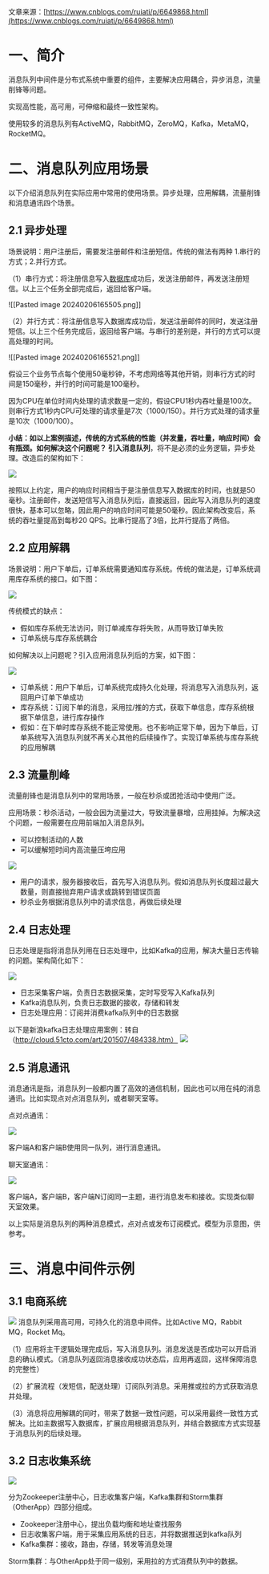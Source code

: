 文章来源：[https://www.cnblogs.com/ruiati/p/6649868.html](https://www.cnblogs.com/ruiati/p/6649868.html)
# 一、简介
消息队列中间件是分布式系统中重要的组件，主要解决应用耦合，异步消息，流量削锋等问题。

实现高性能，高可用，可伸缩和最终一致性架构。

使用较多的消息队列有ActiveMQ，RabbitMQ，ZeroMQ，Kafka，MetaMQ，RocketMQ。

# 二、消息队列应用场景
以下介绍消息队列在实际应用中常用的使用场景。异步处理，应用解耦，流量削锋和消息通讯四个场景。
## 2.1 异步处理
场景说明：用户注册后，需要发注册邮件和注册短信。传统的做法有两种 1.串行的方式；2.并行方式。

（1）串行方式：将注册信息写入[数据库](http://lib.csdn.net/base/mysql)成功后，发送注册邮件，再发送注册短信。以上三个任务全部完成后，返回给客户端。

![[Pasted image 20240206165505.png]]

（2）并行方式：将注册信息写入数据库成功后，发送注册邮件的同时，发送注册短信。以上三个任务完成后，返回给客户端。与串行的差别是，并行的方式可以提高处理的时间。

![[Pasted image 20240206165521.png]]

假设三个业务节点每个使用50毫秒钟，不考虑网络等其他开销，则串行方式的时间是150毫秒，并行的时间可能是100毫秒。

因为CPU在单位时间内处理的请求数是一定的，假设CPU1秒内吞吐量是100次。则串行方式1秒内CPU可处理的请求量是7次（1000/150）。并行方式处理的请求量是10次（1000/100）。

**小结：**如以上案例描述，传统的方式系统的性能（并发量，吞吐量，响应时间）会有瓶颈。如何解决这个问题呢？
引入**消息队列**，将不是必须的业务逻辑，异步处理。改造后的架构如下：



![](https://cdn.nlark.com/yuque/0/2023/png/25734432/1692843580314-582a251d-d2d0-4f95-8ebb-b2fc6004a965.png#averageHue=%23f5f0f0&clientId=u5a5fe943-bf63-4&from=paste&id=uc72ddafd&originHeight=189&originWidth=570&originalType=url&ratio=1.375&rotation=0&showTitle=false&status=done&style=none&taskId=u92e919eb-e48b-4c6f-b76e-7fc20157315&title=)

按照以上约定，用户的响应时间相当于是注册信息写入数据库的时间，也就是50毫秒。注册邮件，发送短信写入消息队列后，直接返回，因此写入消息队列的速度很快，基本可以忽略，因此用户的响应时间可能是50毫秒。因此架构改变后，系统的吞吐量提高到每秒20 QPS。比串行提高了3倍，比并行提高了两倍。

## 2.2 应用解耦
场景说明：用户下单后，订单系统需要通知库存系统。传统的做法是，订单系统调用库存系统的接口。如下图：

![](https://cdn.nlark.com/yuque/0/2023/png/25734432/1692844014047-852beeee-7ac1-4905-ac31-2eff035cea5e.png#averageHue=%23eee7e7&clientId=u5a5fe943-bf63-4&from=paste&id=ub86f57a8&originHeight=109&originWidth=286&originalType=url&ratio=1.375&rotation=0&showTitle=false&status=done&style=none&taskId=ufc699be4-a536-48e4-98c0-47f7dedc5df&title=)

传统模式的缺点：

- 假如库存系统无法访问，则订单减库存将失败，从而导致订单失败
- 订单系统与库存系统耦合

如何解决以上问题呢？引入应用消息队列后的方案，如下图：

![](https://cdn.nlark.com/yuque/0/2023/png/25734432/1692844058121-2412f3ed-0dd0-4c53-8818-fe05b1a4ec46.png#averageHue=%23f5f0f0&clientId=u5a5fe943-bf63-4&from=paste&id=u6aceb0fe&originHeight=179&originWidth=346&originalType=url&ratio=1.375&rotation=0&showTitle=false&status=done&style=none&taskId=ud60d921b-eecf-4341-a0e1-944d5c8348b&title=)

- 订单系统：用户下单后，订单系统完成持久化处理，将消息写入消息队列，返回用户订单下单成功
- 库存系统：订阅下单的消息，采用拉/推的方式，获取下单信息，库存系统根据下单信息，进行库存操作
- 假如：在下单时库存系统不能正常使用。也不影响正常下单，因为下单后，订单系统写入消息队列就不再关心其他的后续操作了。实现订单系统与库存系统的应用解耦
## 2.3 流量削峰
流量削锋也是消息队列中的常用场景，一般在秒杀或团抢活动中使用广泛。

应用场景：秒杀活动，一般会因为流量过大，导致流量暴增，应用挂掉。为解决这个问题，一般需要在应用前端加入消息队列。

- 可以控制活动的人数
- 可以缓解短时间内高流量压垮应用

![](https://cdn.nlark.com/yuque/0/2023/png/25734432/1692844244206-f2d14d79-de0a-4c6c-9793-e5fd711b8a43.png#averageHue=%23efe9e9&clientId=u5a5fe943-bf63-4&from=paste&id=u83ca6400&originHeight=113&originWidth=436&originalType=url&ratio=1.375&rotation=0&showTitle=false&status=done&style=none&taskId=u817f1cbf-684a-4070-8237-31c2eb456d2&title=)

- 用户的请求，服务器接收后，首先写入消息队列。假如消息队列长度超过最大数量，则直接抛弃用户请求或跳转到错误页面
- 秒杀业务根据消息队列中的请求信息，再做后续处理
## 2.4 日志处理
日志处理是指将消息队列用在日志处理中，比如Kafka的应用，解决大量日志传输的问题。架构简化如下：

![](https://cdn.nlark.com/yuque/0/2023/png/25734432/1692844319172-a2e72280-b831-4290-8c72-ea12ba7e405f.png#averageHue=%23f0e8e8&clientId=u5a5fe943-bf63-4&from=paste&id=uf31c39e9&originHeight=109&originWidth=456&originalType=url&ratio=1.375&rotation=0&showTitle=false&status=done&style=none&taskId=ubb845ae0-1271-4a2c-bf14-cb91a463479&title=)

- 日志采集客户端，负责日志数据采集，定时写受写入Kafka队列
- Kafka消息队列，负责日志数据的接收，存储和转发
- 日志处理应用：订阅并消费kafka队列中的日志数据

以下是新浪kafka日志处理应用案例：转自（http://cloud.51cto.com/art/201507/484338.htm）
![](https://cdn.nlark.com/yuque/0/2023/png/25734432/1692844563404-ce8a00de-96e3-4139-90c7-89e04825ebca.png#averageHue=%23f7f5f2&clientId=u5a5fe943-bf63-4&from=paste&id=ufb07f1ef&originHeight=429&originWidth=1105&originalType=url&ratio=1.375&rotation=0&showTitle=false&status=done&style=none&taskId=ud1d77e66-b814-46b0-9014-b8bac2e4c03&title=)
## 2.5 消息通讯
消息通讯是指，消息队列一般都内置了高效的通信机制，因此也可以用在纯的消息通讯。比如实现点对点消息队列，或者聊天室等。

点对点通讯：

![](https://cdn.nlark.com/yuque/0/2023/png/25734432/1692844636412-9f987529-db75-4020-abd5-de993536927d.png#averageHue=%23f0e8e8&clientId=u5a5fe943-bf63-4&from=paste&id=u41fc0c8d&originHeight=109&originWidth=406&originalType=url&ratio=1.375&rotation=0&showTitle=false&status=done&style=none&taskId=uf985ca01-bdc7-43ad-8c36-f3057138a6a&title=)

客户端A和客户端B使用同一队列，进行消息通讯。

聊天室通讯：

![](https://cdn.nlark.com/yuque/0/2023/png/25734432/1692844663442-38d7ecbe-d700-4d96-adf3-95fbfcc6f456.png#averageHue=%23f0e8e8&clientId=u5a5fe943-bf63-4&from=paste&id=ub033f0b2&originHeight=117&originWidth=406&originalType=url&ratio=1.375&rotation=0&showTitle=false&status=done&style=none&taskId=u606e4e8c-28e3-4835-8aba-166abcaf1a2&title=)

客户端A，客户端B，客户端N订阅同一主题，进行消息发布和接收。实现类似聊天室效果。

以上实际是消息队列的两种消息模式，点对点或发布订阅模式。模型为示意图，供参考。

# 三、消息中间件示例
## 3.1 电商系统
![](https://cdn.nlark.com/yuque/0/2023/jpeg/25734432/1692844789261-ae428180-91da-49c7-b1fb-11b448ea3e02.jpeg#averageHue=%23f8eed1&clientId=u5a5fe943-bf63-4&from=paste&id=ud066df70&originHeight=172&originWidth=403&originalType=url&ratio=1.375&rotation=0&showTitle=false&status=done&style=none&taskId=u591313be-0b61-4a25-8618-56945eedc37&title=)
消息队列采用高可用，可持久化的消息中间件。比如Active MQ，Rabbit MQ，Rocket Mq。

（1）应用将主干逻辑处理完成后，写入消息队列。消息发送是否成功可以开启消息的确认模式。（消息队列返回消息接收成功状态后，应用再返回，这样保障消息的完整性）

（2）扩展流程（发短信，配送处理）订阅队列消息。采用推或拉的方式获取消息并处理。

（3）消息将应用解耦的同时，带来了数据一致性问题，可以采用最终一致性方式解决。比如主数据写入数据库，扩展应用根据消息队列，并结合数据库方式实现基于消息队列的后续处理。



## 3.2 日志收集系统
![](https://cdn.nlark.com/yuque/0/2023/jpeg/25734432/1692844838763-778a527e-73f4-4247-93e5-a2cc2ea2c8e3.jpeg#averageHue=%23f9f2e2&clientId=u5a5fe943-bf63-4&from=paste&id=uccf505af&originHeight=200&originWidth=545&originalType=url&ratio=1.375&rotation=0&showTitle=false&status=done&style=none&taskId=ua77b0138-4fab-414f-b7d8-6054140be2e&title=)

分为Zookeeper注册中心，日志收集客户端，Kafka集群和Storm集群（OtherApp）四部分组成。

- Zookeeper注册中心，提出负载均衡和地址查找服务
- 日志收集客户端，用于采集应用系统的日志，并将数据推送到kafka队列
- Kafka集群：接收，路由，存储，转发等消息处理

Storm集群：与OtherApp处于同一级别，采用拉的方式消费队列中的数据。
